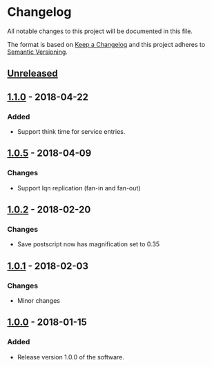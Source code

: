 # Changelog
All notable changes to this project will be documented in this file.

The format is based on [Keep a Changelog](http://keepachangelog.com/en/1.0.0/)
and this project adheres to [Semantic Versioning](http://semver.org/spec/v2.0.0.html).

## [Unreleased]

## [1.1.0] - 2018-04-22
### Added
- Support think time for service entries.

## [1.0.5] - 2018-04-09
### Changes
- Support lqn replication (fan-in and fan-out)

## [1.0.2] - 2018-02-20
### Changes
- Save postscript now has magnification set to 0.35

## [1.0.1] - 2018-02-03
### Changes
- Minor changes

## [1.0.0] - 2018-01-15
### Added
- Release version 1.0.0 of the software. 


[Unreleased]: https://github.com/yshoaib/jLQNInterface/compare/v1.1.0...HEAD
[1.1.0]: https://github.com/yshoaib/jLQNInterface/compare/v1.0.5...v1.1.0
[1.0.5]: https://github.com/yshoaib/jLQNInterface/compare/v1.0.2...v1.0.5
[1.0.2]: https://github.com/yshoaib/jLQNInterface/compare/v1.0.1...v1.0.2
[1.0.1]: https://github.com/yshoaib/jLQNInterface/compare/v1.0.0...v1.0.1
[1.0.0]: https://github.com/yshoaib/jLQNInterface/compare/f54ac2005981ce19b850eff33ec916e35d339b94...v1.0.0